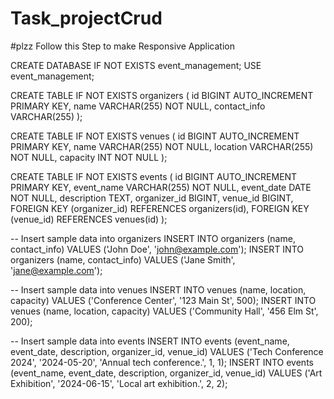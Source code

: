 # Task_projectCrud
#plzz Follow this Step to make Responsive Application

CREATE DATABASE IF NOT EXISTS event_management;
USE event_management;

CREATE TABLE IF NOT EXISTS organizers (
    id BIGINT AUTO_INCREMENT PRIMARY KEY,
    name VARCHAR(255) NOT NULL,
    contact_info VARCHAR(255)
);

CREATE TABLE IF NOT EXISTS venues (
    id BIGINT AUTO_INCREMENT PRIMARY KEY,
    name VARCHAR(255) NOT NULL,
    location VARCHAR(255) NOT NULL,
    capacity INT NOT NULL
);


CREATE TABLE IF NOT EXISTS events (
    id BIGINT AUTO_INCREMENT PRIMARY KEY,
    event_name VARCHAR(255) NOT NULL,
    event_date DATE NOT NULL,
    description TEXT,
    organizer_id BIGINT,
    venue_id BIGINT,
    FOREIGN KEY (organizer_id) REFERENCES organizers(id),
    FOREIGN KEY (venue_id) REFERENCES venues(id)
);


-- Insert sample data into organizers
INSERT INTO organizers (name, contact_info) VALUES ('John Doe', 'john@example.com');
INSERT INTO organizers (name, contact_info) VALUES ('Jane Smith', 'jane@example.com');


-- Insert sample data into venues
INSERT INTO venues (name, location, capacity) VALUES ('Conference Center', '123 Main St', 500);
INSERT INTO venues (name, location, capacity) VALUES ('Community Hall', '456 Elm St', 200);


-- Insert sample data into events
INSERT INTO events (event_name, event_date, description, organizer_id, venue_id) 
VALUES ('Tech Conference 2024', '2024-05-20', 'Annual tech conference.', 1, 1);
INSERT INTO events (event_name, event_date, description, organizer_id, venue_id) 
VALUES ('Art Exhibition', '2024-06-15', 'Local art exhibition.', 2, 2);

